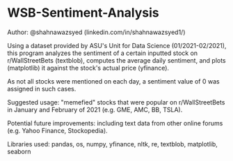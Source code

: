 # WSB-Sentiment-Analysis
Author: @shahnawazsyed (linkedin.com/in/shahnawazsyed1/)

Using a dataset provided by ASU's Unit for Data Science (01/2021-02/2021), this program analyzes the sentiment of a certain inputted stock on r/WallStreetBets (textblob), computes the average daily sentiment, and plots (matplotlib) it against the stock's actual price (yfinance).

As not all stocks were mentioned on each day, a sentiment value of 0 was assigned in such cases.

Suggested usage: "memefied" stocks that were popular on r/WallStreetBets in January and February of 2021 (e.g. GME, AMC, BB, TSLA).

Potential future improvements: including text data from other online forums (e.g. Yahoo Finance, Stockopedia).

Libraries used: pandas, os, numpy, yfinance, nltk, re, textblob, matplotlib, seaborn
